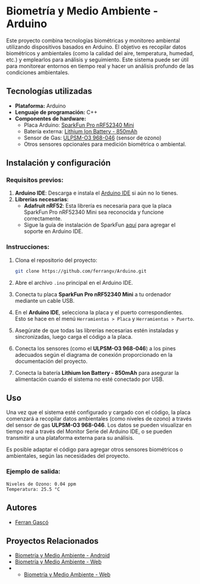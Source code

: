 # **Biometría y Medio Ambiente - Arduino**

Este proyecto combina tecnologías biométricas y monitoreo ambiental utilizando dispositivos basados en Arduino. El objetivo es recopilar datos biométricos y ambientales (como la calidad del aire, temperatura, humedad, etc.) y emplearlos para análisis y seguimiento. Este sistema puede ser útil para monitorear entornos en tiempo real y hacer un análisis profundo de las condiciones ambientales.

## **Tecnologías utilizadas**
- **Plataforma:** Arduino
- **Lenguaje de programación:** C++
- **Componentes de hardware:**
  - Placa Arduino: [SparkFun Pro nRF52340 Mini](https://www.sparkfun.com/products/15025 "SparkFun Pro nRF52340 Mini")
  - Batería externa: [Lithium Ion Battery - 850mAh](https://www.sparkfun.com/products/13854 "Lithium Ion Battery - 850mAh")
  - Sensor de Gas: [ULPSM-O3 968-046](https://www.example.com "ULPSM-O3 968-046") (sensor de ozono)
  - Otros sensores opcionales para medición biométrica o ambiental.

## **Instalación y configuración**
### Requisitos previos:
1. **Arduino IDE**: Descarga e instala el [Arduino IDE](https://www.arduino.cc/en/software) si aún no lo tienes.
2. **Librerías necesarias**:
   - **Adafruit nRF52**: Esta librería es necesaria para que la placa SparkFun Pro nRF52340 Mini sea reconocida y funcione correctamente. 
   - Sigue la guía de instalación de SparkFun [aquí](https://learn.sparkfun.com/tutorials/nrf52840-development-with-arduino-and-circuitpython "nRF52840 Development") para agregar el soporte en Arduino IDE.
   
### Instrucciones:
1. Clona el repositorio del proyecto:
   ```bash
   git clone https://github.com/ferrangv/Arduino.git
   ```

2. Abre el archivo `.ino` principal en el Arduino IDE.

3. Conecta tu placa **SparkFun Pro nRF52340 Mini** a tu ordenador mediante un cable USB.

4. En el **Arduino IDE**, selecciona la placa y el puerto correspondientes. Esto se hace en el menú `Herramientas > Placa` y `Herramientas > Puerto`.

5. Asegúrate de que todas las librerías necesarias estén instaladas y sincronizadas, luego carga el código a la placa.

6. Conecta los sensores (como el **ULPSM-O3 968-046**) a los pines adecuados según el diagrama de conexión proporcionado en la documentación del proyecto.

7. Conecta la batería **Lithium Ion Battery - 850mAh** para asegurar la alimentación cuando el sistema no esté conectado por USB.

## **Uso**
Una vez que el sistema esté configurado y cargado con el código, la placa comenzará a recopilar datos ambientales (como niveles de ozono) a través del sensor de gas **ULPSM-O3 968-046**. Los datos se pueden visualizar en tiempo real a través del Monitor Serie del Arduino IDE, o se pueden transmitir a una plataforma externa para su análisis.

Es posible adaptar el código para agregar otros sensores biométricos o ambientales, según las necesidades del proyecto.

### Ejemplo de salida:
```
Niveles de Ozono: 0.04 ppm
Temperatura: 25.5 °C
```

## **Autores**
- [Ferran Gascó](https://github.com/ferrangv)

## **Proyectos Relacionados**
- [Biometría y Medio Ambiente - Android](https://github.com/ferrangv/Android)
- [Biometría y Medio Ambiente - Web](https://github.com/ferrangv/Backend)
- - [Biometría y Medio Ambiente - Web](https://github.com/ferrangv/Frontend)
